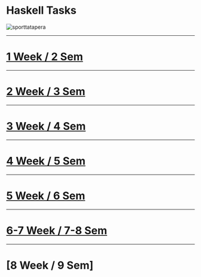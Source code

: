 # Haskell Tasks

![sporttatapera](https://github.com/bd986650/23217_belovdanil/assets/96487423/fe01731b-bee5-47c5-9092-9fccb60758e4)

---
# [1 Week / 2 Sem](https://github.com/bd986650/23217_belovdanil/blob/main/2s.hs)
---
# [2 Week / 3 Sem](https://github.com/bd986650/23217_belovdanil/blob/main/3s.hs)
---
# [3 Week / 4 Sem](https://github.com/bd986650/23217_belovdanil/blob/main/4s.hs)
---
# [4 Week / 5 Sem](https://github.com/bd986650/23217_belovdanil/blob/main/5s.hs)
---
# [5 Week / 6 Sem](https://github.com/bd986650/23217_belovdanil/blob/main/6s.hs)
---
# [6-7 Week / 7-8 Sem](https://github.com/bd986650/23217_belovdanil/blob/main/7-8s.hs)
---
# [8 Week / 9 Sem]
